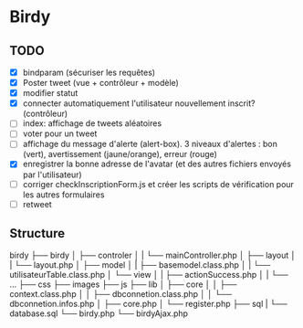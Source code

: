 # Birdy

## TODO
- [x] bindparam (sécuriser les requêtes)
- [x] Poster tweet (vue + contrôleur + modèle)
- [x] modifier statut
- [x] connecter automatiquement l'utilisateur nouvellement inscrit? (contrôleur)
- [ ] index: affichage de tweets aléatoires
- [ ] voter pour un tweet
- [ ] affichage du message d'alerte (alert-box). 3 niveaux d'alertes : bon (vert), avertissement (jaune/orange), erreur (rouge)
- [x] enregistrer la bonne adresse de l'avatar (et des autres fichiers envoyés par l'utilisateur)
- [ ] corriger checkInscriptionForm.js et créer les scripts de vérification pour les autres formulaires
- [ ] retweet

## Structure

birdy
├── birdy
│   ├── controler
│   |   └── mainController.php
│   ├── layout
│   |   └── layout.php
│   ├── model
│   |   ├── basemodel.class.php
│   |   └── utilisateurTable.class.php
│   └── view
│   |   ├── actionSuccess.php
│   |   └── ...
├── css
├── images
├── js
├── lib
│   ├── core
│   │   ├── context.class.php
│   │   ├── dbconnetion.class.php
│   │   └── dbconnetion.infos.php
│   ├── core.php
│   └── register.php
├── sql
|   └── database.sql
└── birdy.php
└── birdyAjax.php
